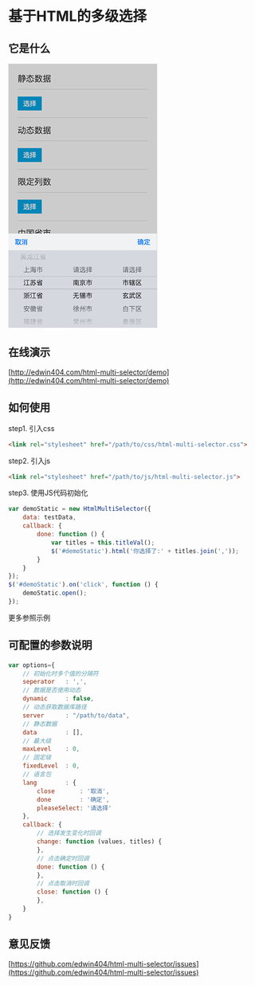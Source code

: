# 基于HTML的多级选择

## 它是什么

![image](https://github.com/edwin404/html-multi-selector/raw/master/demo/images/demo.png)

## 在线演示

[http://edwin404.com/html-multi-selector/demo](http://edwin404.com/html-multi-selector/demo)

## 如何使用

step1. 引入css

```html
<link rel="stylesheet" href="/path/to/css/html-multi-selector.css">
```

step2. 引入js

```html
<link rel="stylesheet" href="/path/to/js/html-multi-selector.js">
````

step3. 使用JS代码初始化

```javascript
var demoStatic = new HtmlMultiSelector({
    data: testData,
    callback: {
        done: function () {
            var titles = this.titleVal();
            $('#demoStatic').html('你选择了:' + titles.join(','));
        }
    }
});
$('#demoStatic').on('click', function () {
    demoStatic.open();
});
```

更多参照示例

## 可配置的参数说明

```javascript
var options={
    // 初始化时多个值的分隔符
    seperator   : ',',
    // 数据是否使用动态
    dynamic     : false,
    // 动态获取数据库路径
    server      : "/path/to/data",
    // 静态数据
    data        : [],
    // 最大级
    maxLevel    : 0,
    // 固定级
    fixedLevel  : 0,
    // 语言包
    lang        : {
        close       : '取消',
        done        : '确定',
        pleaseSelect: '请选择'
    },
    callback: {
        // 选择发生变化时回调
        change: function (values, titles) {
        },
        // 点击确定时回调
        done: function () {
        },
        // 点击取消时回调
        close: function () {
        },
    }
}
````

## 意见反馈

[https://github.com/edwin404/html-multi-selector/issues](https://github.com/edwin404/html-multi-selector/issues)